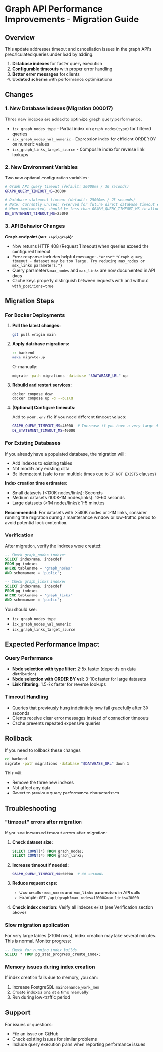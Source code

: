 # Graph API Performance Improvements - Migration Guide

## Overview

This update addresses timeout and cancellation issues in the graph API's precalculated queries under load by adding:

1. **Database indexes** for faster query execution
2. **Configurable timeouts** with proper error handling
3. **Better error messages** for clients
4. **Updated schema** with performance optimizations

## Changes

### 1. New Database Indexes (Migration 000017)

Three new indexes are added to optimize graph query performance:

- `idx_graph_nodes_type` - Partial index on `graph_nodes(type)` for filtered queries
- `idx_graph_nodes_val_numeric` - Expression index for efficient ORDER BY on numeric values
- `idx_graph_links_target_source` - Composite index for reverse link lookups

### 2. New Environment Variables

Two new optional configuration variables:

```bash
# Graph API query timeout (default: 30000ms / 30 seconds)
GRAPH_QUERY_TIMEOUT_MS=30000

# Database statement timeout (default: 25000ms / 25 seconds)
# Note: Currently unused; reserved for future direct database timeout enforcement.
# When implemented, should be less than GRAPH_QUERY_TIMEOUT_MS to allow graceful error handling.
DB_STATEMENT_TIMEOUT_MS=25000
```

### 3. API Behavior Changes

**Graph endpoint (`GET /api/graph`):**
- Now returns HTTP 408 (Request Timeout) when queries exceed the configured timeout
- Error response includes helpful message: `{"error":"Graph query timeout - dataset may be too large. Try reducing max_nodes or max_links parameters."}`
- Query parameters `max_nodes` and `max_links` are now documented in API docs
- Cache keys properly distinguish between requests with and without `with_positions=true`

## Migration Steps

### For Docker Deployments

1. **Pull the latest changes:**
   ```bash
   git pull origin main
   ```

2. **Apply database migrations:**
   ```bash
   cd backend
   make migrate-up
   ```
   
   Or manually:
   ```bash
   migrate -path migrations -database "$DATABASE_URL" up
   ```

3. **Rebuild and restart services:**
   ```bash
   docker compose down
   docker compose up -d --build
   ```

4. **(Optional) Configure timeouts:**
   
   Add to your `.env` file if you need different timeout values:
   ```bash
   GRAPH_QUERY_TIMEOUT_MS=45000  # Increase if you have a very large dataset
   DB_STATEMENT_TIMEOUT_MS=40000
   ```

### For Existing Databases

If you already have a populated database, the migration will:
- Add indexes to existing tables
- Not modify any existing data
- Be idempotent (safe to run multiple times due to `IF NOT EXISTS` clauses)

**Index creation time estimates:**
- Small datasets (<100K nodes/links): Seconds
- Medium datasets (100K-1M nodes/links): 10-60 seconds
- Large datasets (>1M nodes/links): 1-5 minutes

**Recommended:** For datasets with >500K nodes or >1M links, consider running the migration during a maintenance window or low-traffic period to avoid potential lock contention.

### Verification

After migration, verify the indexes were created:

```sql
-- Check graph_nodes indexes
SELECT indexname, indexdef 
FROM pg_indexes 
WHERE tablename = 'graph_nodes' 
AND schemaname = 'public';

-- Check graph_links indexes
SELECT indexname, indexdef 
FROM pg_indexes 
WHERE tablename = 'graph_links' 
AND schemaname = 'public';
```

You should see:
- `idx_graph_nodes_type`
- `idx_graph_nodes_val_numeric`
- `idx_graph_links_target_source`

## Expected Performance Impact

### Query Performance
- **Node selection with type filter:** 2-5x faster (depends on data distribution)
- **Node selection with ORDER BY val:** 3-10x faster for large datasets
- **Link filtering:** 1.5-2x faster for reverse lookups

### Timeout Handling
- Queries that previously hung indefinitely now fail gracefully after 30 seconds
- Clients receive clear error messages instead of connection timeouts
- Cache prevents repeated expensive queries

## Rollback

If you need to rollback these changes:

```bash
cd backend
migrate -path migrations -database "$DATABASE_URL" down 1
```

This will:
- Remove the three new indexes
- Not affect any data
- Revert to previous query performance characteristics

## Troubleshooting

### "timeout" errors after migration

If you see increased timeout errors after migration:

1. **Check dataset size:**
   ```sql
   SELECT COUNT(*) FROM graph_nodes;
   SELECT COUNT(*) FROM graph_links;
   ```

2. **Increase timeout if needed:**
   ```bash
   GRAPH_QUERY_TIMEOUT_MS=60000  # 60 seconds
   ```

3. **Reduce request caps:**
   - Use smaller `max_nodes` and `max_links` parameters in API calls
   - Example: `GET /api/graph?max_nodes=10000&max_links=20000`

4. **Check index creation:**
   Verify all indexes exist (see Verification section above)

### Slow migration application

For very large tables (>10M rows), index creation may take several minutes. This is normal. Monitor progress:

```sql
-- Check for running index builds
SELECT * FROM pg_stat_progress_create_index;
```

### Memory issues during index creation

If index creation fails due to memory, you can:
1. Increase PostgreSQL `maintenance_work_mem`
2. Create indexes one at a time manually
3. Run during low-traffic period

## Support

For issues or questions:
- File an issue on GitHub
- Check existing issues for similar problems
- Include query execution plans when reporting performance issues
